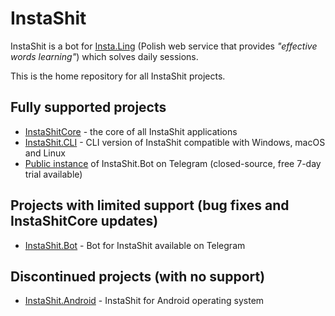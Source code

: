# InstaShit
InstaShit is a bot for [Insta.Ling](https://instaling.pl) (Polish web service that provides _"effective words learning"_) which solves daily sessions.

This is the home repository for all InstaShit projects.

## Fully supported projects

* [InstaShitCore](https://github.com/konrad11901/InstaShitCore) - the core of all InstaShit applications
* [InstaShit.CLI](https://github.com/konrad11901/InstaShit.CLI) - CLI version of InstaShit compatible with Windows, macOS and Linux
* [Public instance](https://t.me/InstaShitBot) of InstaShit.Bot on Telegram (closed-source, free 7-day trial available)

## Projects with limited support (bug fixes and InstaShitCore updates)

* [InstaShit.Bot](https://github.com/konrad11901/InstaShit.Bot) - Bot for InstaShit available on Telegram

## Discontinued projects (with no support)

* [InstaShit.Android](https://github.com/konrad11901/InstaShit.Android) - InstaShit for Android operating system
